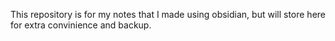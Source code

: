 This repository is for my notes that I made using obsidian, but will store here for extra convinience and backup.
